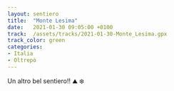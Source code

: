 ```yaml
---
layout: sentiero
title:  "Monte Lesima"
date:   2021-01-30 09:05:00 +0100
track:  /assets/tracks/2021-01-30-Monte_Lesima.gpx
track_color: green
categories:
- Italia
- Oltrepò
---
```


Un altro bel sentiero!! :mountain: :snowflake: